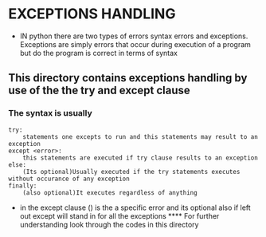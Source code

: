 # EXCEPTIONS HANDLING
- IN python there are two types of errors syntax errors and exceptions.
	Exceptions are simply errors that occur during execution of a program but do the program is correct in terms of syntax
## This directory contains exceptions handling by use of the the try and except clause
### The syntax is usually
	try:
		statements one excepts to run and this statements may result to an exception
	except <error>:
		this statements are executed if try clause results to an exception
	else:
		(Its optional)Usually executed if the try statements executes without occurance of any exception
	finally:
		(also optional)It executes regardless of anything
* in the except clause (<error>) is the a specific error and its optional also if left out except will stand in for all the exceptions
**** For further understanding look through the codes in this directory
	
